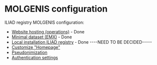 # MOLGENIS configuration

ILIAD registry MOLGENIS configuration:

* [Website hosting (operations)](website.md) - Done
* [Minimal dataset (EMX)](minimalDataset.md) - Done
* [Local installation ILIAD registry](localInstallation.md) - Done
----NEED TO BE DECIDED-----
* [Customize "Homepage"]()
* [Pseudonimization]()
* [Authentication settings]()
